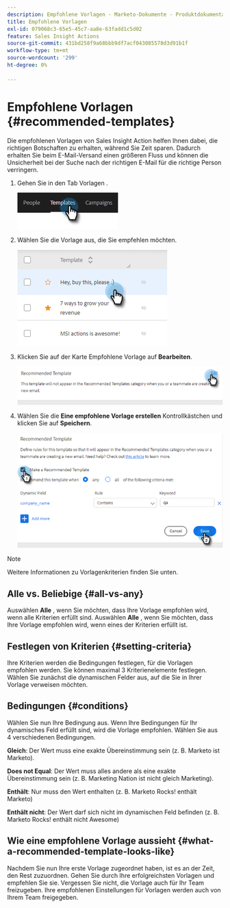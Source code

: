 ```yaml
---
description: Empfohlene Vorlagen - Marketo-Dokumente - Produktdokumentation
title: Empfohlene Vorlagen
exl-id: 079068c3-65e5-45c7-aa8e-63fadd1c5d02
feature: Sales Insight Actions
source-git-commit: 431bd258f9a68bbb9df7acf043085578d3d91b1f
workflow-type: tm+mt
source-wordcount: '299'
ht-degree: 0%

---
```


# Empfohlene Vorlagen {#recommended-templates}

Die empfohlenen Vorlagen von Sales Insight Action helfen Ihnen dabei, die richtigen Botschaften zu erhalten, während Sie Zeit sparen. Dadurch erhalten Sie beim E-Mail-Versand einen größeren Fluss und können die Unsicherheit bei der Suche nach der richtigen E-Mail für die richtige Person verringern.

1. Gehen Sie in den Tab Vorlagen .

   ![](assets/recommended-templates-1.png)

1. Wählen Sie die Vorlage aus, die Sie empfehlen möchten.

   ![](assets/recommended-templates-2.png)

1. Klicken Sie auf der Karte Empfohlene Vorlage auf **Bearbeiten**.

   ![](assets/recommended-templates-3.png)

1. Wählen Sie die **Eine empfohlene Vorlage erstellen** Kontrollkästchen und klicken Sie auf **Speichern**.

   ![](assets/recommended-templates-4.png)

>[!NOTE]
>
>Weitere Informationen zu Vorlagenkriterien finden Sie unten.

## Alle vs. Beliebige {#all-vs-any}

Auswählen **Alle** , wenn Sie möchten, dass Ihre Vorlage empfohlen wird, wenn alle Kriterien erfüllt sind. Auswählen **Alle** , wenn Sie möchten, dass Ihre Vorlage empfohlen wird, wenn eines der Kriterien erfüllt ist.

## Festlegen von Kriterien {#setting-criteria}

Ihre Kriterien werden die Bedingungen festlegen, für die Vorlagen empfohlen werden. Sie können maximal 3 Kriterienelemente festlegen. Wählen Sie zunächst die dynamischen Felder aus, auf die Sie in Ihrer Vorlage verweisen möchten.

## Bedingungen {#conditions}

Wählen Sie nun Ihre Bedingung aus. Wenn Ihre Bedingungen für Ihr dynamisches Feld erfüllt sind, wird die Vorlage empfohlen. Wählen Sie aus 4 verschiedenen Bedingungen.

**Gleich**: Der Wert muss eine exakte Übereinstimmung sein (z. B. Marketo ist Marketo).

**Does not Equal**: Der Wert muss alles andere als eine exakte Übereinstimmung sein (z. B. Marketing Nation ist nicht gleich Marketing).

**Enthält**: Nur muss den Wert enthalten (z. B. Marketo Rocks! enthält Marketo)

**Enthält nicht**: Der Wert darf sich nicht im dynamischen Feld befinden (z. B. Marketo Rocks! enthält nicht Awesome)

## Wie eine empfohlene Vorlage aussieht {#what-a-recommended-template-looks-like}

Nachdem Sie nun Ihre erste Vorlage zugeordnet haben, ist es an der Zeit, den Rest zuzuordnen. Gehen Sie durch Ihre erfolgreichsten Vorlagen und empfehlen Sie sie. Vergessen Sie nicht, die Vorlage auch für Ihr Team freizugeben. Ihre empfohlenen Einstellungen für Vorlagen werden auch von Ihrem Team freigegeben.
